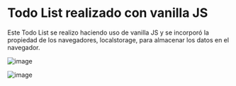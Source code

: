# Todo List realizado con vanilla JS

Este Todo List se realizo haciendo uso de vanilla JS y se incorporó la propiedad de los navegadores, localstorage, para almacenar los datos en el navegador.

![image](https://user-images.githubusercontent.com/112868702/195329627-89ecdf5b-4d4b-4582-8ed6-fa5c311439c0.png)

![image](https://user-images.githubusercontent.com/112868702/195330323-47831515-60e7-47a8-9ae8-53c83bcec0d2.png)
